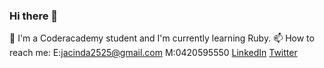 ### Hi there 👋

🌱 I'm a Coderacademy student and I'm currently learning Ruby.
📫 How to reach me: 
    E:jacinda2525@gmail.com   M:0420595550
    [LinkedIn](https://www.linkedin.com/in/jacinda-pangaribuan-a25171207/)   [Twitter](https://twitter.com/jacindev)


<!--
**jacindev/jacindev** is a ✨ _special_ ✨ repository because its `README.md` (this file) appears on your GitHub profile.

Here are some ideas to get you started:

- 🔭 I’m currently working on ...
- 🌱 I’m currently learning ...
- 👯 I’m looking to collaborate on ...
- 🤔 I’m looking for help with ...
- 💬 Ask me about ...
- 📫 How to reach me: ...
- 😄 Pronouns: ...
- ⚡ Fun fact: ...
-->
